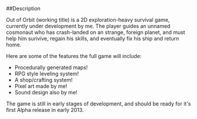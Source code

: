 ##Description
<p>Out of Orbit (working title) is a 2D exploration-heavy survival game, currently under development by me.  The player guides an unnamed cosmonaut who has crash-landed on an strange, foreign planet, and must help him surivive, regain his skills, and eventually fix his ship and return home.</p>
<p>Here are some of the features the full game will include:</p>
<ul>
	<li>Procedurally generated maps!</li>
	<li>RPG style leveling system!</li>
	<li>A shop/crafting system!</li>
	<li>Pixel art made by me!</li>
	<li>Sound design also by me!</li>
</ul>
<p>The game is still in early stages of development, and should be ready for it's first Alpha release in early 2013.